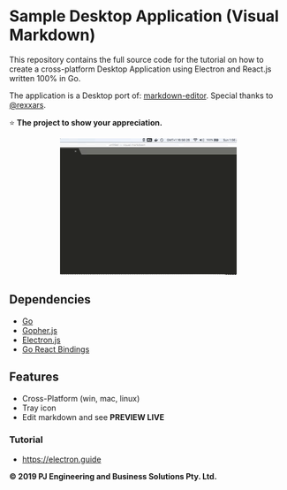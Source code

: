 # Sample Desktop Application (Visual Markdown)

This repository contains the full source code for the tutorial on how to create a cross-platform Desktop Application using Electron and React.js written 100% in Go.

The application is a Desktop port of: [markdown-editor](https://github.com/rexxars/markdown-editor). Special thanks to [@rexxars](https://github.com/rexxars).

⭐ **The project to show your appreciation.**

<p align="center">
  <a href="https://electron.guide">
    <img src="/assets/preview.gif" alt="screenshot">
  </a>
</p>

## Dependencies

-   [Go](https://golang.org)
-   [Gopher.js](https://github.com/gopherjs/gopherjs)
-   [Electron.js](https://electronjs.org)
-   [Go React Bindings](https://github.com/rocketlaunchr/react)

## Features

-   Cross-Platform (win, mac, linux)
-   Tray icon
-   Edit markdown and see **PREVIEW LIVE**

### Tutorial

-   https://electron.guide

**© 2019 PJ Engineering and Business Solutions Pty. Ltd.**
